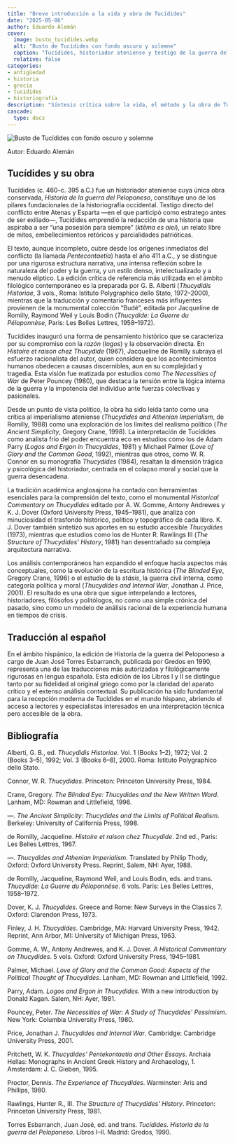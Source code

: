 ```yaml
---
title: "Breve introducción a la vida y obra de Tucídides"
date: "2025-05-06"
author: Eduardo Alemán
cover:
  image: busto_tucidides.webp
  alt: "Busto de Tucídides con fondo oscuro y solemne"
  caption: "Tucídides, historiador ateniense y testigo de la guerra del Peloponeso. Versión de ChatGPT."
  relative: false
categories:
- antigüedad
- historia
- grecia
- tucidides
- historiografía
description: "Síntesis crítica sobre la vida, el método y la obra de Tucídides, con referencias a las ediciones filológicas y estudios contemporáneos más relevantes."
cascade:
  type: docs
---
```


![Busto de Tucídides con fondo oscuro y solemne](/img/busto_tucidides.webp "Tucídides, historiador ateniense y testigo de la guerra del Peloponeso.")

Autor: Eduardo Alemán

## Tucídides y su obra

Tucídides (c. 460–c. 395 a.C.) fue un historiador ateniense cuya única obra conservada, *Historia de la guerra del Peloponeso*, constituye uno de los pilares fundacionales de la historiografía occidental. Testigo directo del conflicto entre Atenas y Esparta —en el que participó como estratego antes de ser exiliado—, Tucídides emprendió la redacción de una historia que aspiraba a ser “una posesión para siempre” (*ktēma es aiei*), un relato libre de mitos, embellecimientos retóricos y parcialidades patrióticas.

El texto, aunque incompleto, cubre desde los orígenes inmediatos del conflicto (la llamada *Pentecontaetía*) hasta el año 411 a.C., y se distingue por una rigurosa estructura narrativa, una intensa reflexión sobre la naturaleza del poder y la guerra, y un estilo denso, intelectualizado y a menudo elíptico. La edición crítica de referencia más utilizada en el ámbito filológico contemporáneo es la preparada por G. B. Alberti (*Thucydidis Historiae*, 3 vols., Roma: Istituto Polygraphico dello Stato, 1972–2000), mientras que la traducción y comentario franceses más influyentes provienen de la monumental colección “Budé”, editada por Jacqueline de Romilly, Raymond Weil y Louis Bodin (*Thucydide: La Guerre du Péloponnèse*, Paris: Les Belles Lettres, 1958–1972).

Tucídides inauguró una forma de pensamiento histórico que se caracteriza por su compromiso con la *razón* (*logos*) y la observación directa. En *Histoire et raison chez Thucydide* (1967), Jacqueline de Romilly subraya el esfuerzo racionalista del autor, quien considera que los acontecimientos humanos obedecen a causas discernibles, aun en su complejidad y tragedia. Esta visión fue matizada por estudios como *The Necessities of War* de Peter Pouncey (1980), que destaca la tensión entre la lógica interna de la guerra y la impotencia del individuo ante fuerzas colectivas y pasionales.

Desde un punto de vista político, la obra ha sido leída tanto como una crítica al imperialismo ateniense (*Thucydides and Athenian Imperialism*, de Romilly, 1988) como una exploración de los límites del realismo político (*The Ancient Simplicity*, Gregory Crane, 1998). La interpretación de Tucídides como analista frío del poder encuentra eco en estudios como los de Adam Parry (*Logos and Ergon in Thucydides*, 1981) y Michael Palmer (*Love of Glory and the Common Good*, 1992), mientras que otros, como W. R. Connor en su monografía *Thucydides* (1984), resaltan la dimensión trágica y psicológica del historiador, centrada en el colapso moral y social que la guerra desencadena.

La tradición académica anglosajona ha contado con herramientas esenciales para la comprensión del texto, como el monumental *Historical Commentary on Thucydides* editado por A. W. Gomme, Antony Andrewes y K. J. Dover (Oxford University Press, 1945–1981), que analiza con minuciosidad el trasfondo histórico, político y topográfico de cada libro. K. J. Dover también sintetizó sus aportes en su estudio accesible *Thucydides* (1973), mientras que estudios como los de Hunter R. Rawlings III (*The Structure of Thucydides' History*, 1981) han desentrañado su compleja arquitectura narrativa.

Los análisis contemporáneos han expandido el enfoque hacia aspectos más conceptuales, como la evolución de la escritura histórica (*The Blinded Eye*, Gregory Crane, 1996) o el estudio de la *stásis*, la guerra civil interna, como categoría política y moral (*Thucydides and Internal War*, Jonathan J. Price, 2001). El resultado es una obra que sigue interpelando a lectores, historiadores, filósofos y politólogos, no como una simple crónica del pasado, sino como un modelo de análisis racional de la experiencia humana en tiempos de crisis.

## Traducción al español

En el ámbito hispánico, la edición de Historia de la guerra del Peloponeso a cargo de Juan José Torres Esbarranch, publicada por Gredos en 1990, representa una de las traducciones más autorizadas y filológicamente rigurosas en lengua española. Esta edición de los Libros I y II se distingue tanto por su fidelidad al original griego como por la claridad del aparato crítico y el extenso análisis contextual. Su publicación ha sido fundamental para la recepción moderna de Tucídides en el mundo hispano, abriendo el acceso a lectores y especialistas interesados en una interpretación técnica pero accesible de la obra.

## Bibliografía

Alberti, G. B., ed. *Thucydidis Historiae*. Vol. 1 (Books 1–2), 1972; Vol. 2 (Books 3–5), 1992; Vol. 3 (Books 6–8), 2000. Roma: Istituto Polygraphico dello Stato.

Connor, W. R. *Thucydides*. Princeton: Princeton University Press, 1984.

Crane, Gregory. *The Blinded Eye: Thucydides and the New Written Word*. Lanham, MD: Rowman and Littlefield, 1996.

—. *The Ancient Simplicity: Thucydides and the Limits of Political Realism*. Berkeley: University of California Press, 1998.

de Romilly, Jacqueline. *Histoire et raison chez Thucydide*. 2nd ed., Paris: Les Belles Lettres, 1967.

—. *Thucydides and Athenian Imperialism*. Translated by Philip Thody, Oxford: Oxford University Press. Reprint, Salem, NH: Ayer, 1988.

de Romilly, Jacqueline, Raymond Weil, and Louis Bodin, eds. and trans. *Thucydide: La Guerre du Péloponnèse*. 6 vols. Paris: Les Belles Lettres, 1958–1972.

Dover, K. J. *Thucydides*. Greece and Rome: New Surveys in the Classics 7. Oxford: Clarendon Press, 1973.

Finley, J. H. *Thucydides*. Cambridge, MA: Harvard University Press, 1942. Reprint, Ann Arbor, MI: University of Michigan Press, 1963.

Gomme, A. W., Antony Andrewes, and K. J. Dover. *A Historical Commentary on Thucydides*. 5 vols. Oxford: Oxford University Press, 1945–1981.

Palmer, Michael. *Love of Glory and the Common Good: Aspects of the Political Thought of Thucydides*. Lanham, MD: Rowman and Littlefield, 1992.

Parry, Adam. *Logos and Ergon in Thucydides*. With a new introduction by Donald Kagan. Salem, NH: Ayer, 1981.

Pouncey, Peter. *The Necessities of War: A Study of Thucydides' Pessimism*. New York: Columbia University Press, 1980.

Price, Jonathan J. *Thucydides and Internal War*. Cambridge: Cambridge University Press, 2001.

Pritchett, W. K. *Thucydides' Pentekontaetia and Other Essays*. Archaia Hellas: Monographs in Ancient Greek History and Archaeology, 1. Amsterdam: J. C. Gieben, 1995.

Proctor, Dennis. *The Experience of Thucydides*. Warminster: Aris and Phillips, 1980.

Rawlings, Hunter R., III. *The Structure of Thucydides' History*. Princeton: Princeton University Press, 1981.

Torres Esbarranch, Juan José, ed. and trans. *Tucídides. Historia de la guerra del Peloponeso*. Libros I–II. Madrid: Gredos, 1990.

